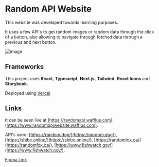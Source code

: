 # Random API Website

This website was developed towards learning purposes.

It uses a few API's to get random images or random data through the click of a button, also allowing to navigate through fetched data through a previous and next button.

![image](https://user-images.githubusercontent.com/71723988/207103317-9041d4c1-8f21-43fd-878a-9b4336ea330b.png)

## Frameworks

This project uses **React**, **Typescript**, **Next.js**, **Tailwind**, **React Icons** and **Storybook**.

Deployed using [Vercel](https://vercel.com).

## Links

It can be seen live at [https://randomapi.wafflus.com](https://www.randomapiwebsite.wafflus.com).

API's used: [https://random.dog/](https://random.dog/), [https://shibe.online/](https://shibe.online/), [https://randomfox.ca/](https://randomfox.ca/), [https://www.fishwatch.gov/](https://www.fishwatch.gov/).

[Figma Link](https://www.figma.com/file/aByVnCimwVne1L1lKp13Yh/Websites?node-id=413%3A12&t=bggsGvC0vtsJeMoy-1)
